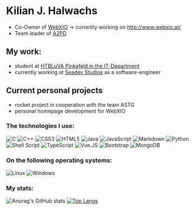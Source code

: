 # Kilian J. Halwachs

 * Co-Owner of [WebXIO](https://github.com/webxio) -> currently working on http://www.webxio.at/
 * Team leader of [A2PD](https://github.com/a2pd)
 
## My work:

 * student at [HTBLuVA Pinkafeld in the IT-Department](https://htlpinkafeld.at/informatik/)
 * currently working at [Seadev Studios](https://www.seadev-studios.com/) as a software-engineer
 
## Current personal projects

 * rocket project in cooperation with the team ASTG
 * personal homepage development for WebXIO
 
### The technologies I use:

![C](https://img.shields.io/badge/c-%2300599C.svg?style=for-the-badge&logo=c&logoColor=white)
![C++](https://img.shields.io/badge/c++-%2300599C.svg?style=for-the-badge&logo=c%2B%2B&logoColor=white)
![CSS3](https://img.shields.io/badge/css3-%231572B6.svg?style=for-the-badge&logo=css3&logoColor=white)
![HTML5](https://img.shields.io/badge/html5-%23E34F26.svg?style=for-the-badge&logo=html5&logoColor=white)
![Java](https://img.shields.io/badge/java-%23ED8B00.svg?style=for-the-badge&logo=java&logoColor=white)
![JavaScript](https://img.shields.io/badge/javascript-%23323330.svg?style=for-the-badge&logo=javascript&logoColor=%23F7DF1E)
![Markdown](https://img.shields.io/badge/markdown-%23000000.svg?style=for-the-badge&logo=markdown&logoColor=white)
![Python](https://img.shields.io/badge/python-3670A0?style=for-the-badge&logo=python&logoColor=ffdd54)
![Shell Script](https://img.shields.io/badge/shell_script-%23121011.svg?style=for-the-badge&logo=gnu-bash&logoColor=white)
![TypeScript](https://img.shields.io/badge/typescript-%23007ACC.svg?style=for-the-badge&logo=typescript&logoColor=white)
![Vue.JS](https://img.shields.io/badge/Vue.js-35495E?style=for-the-badge&logo=vue.js&logoColor=4FC08D)
![Bootstrap](https://img.shields.io/badge/Bootstrap-563D7C?style=for-the-badge&logo=bootstrap&logoColor=white)
![MongoDB](https://img.shields.io/badge/MongoDB-4EA94B?style=for-the-badge&logo=mongodb&logoColor=white)


### On the following operating systems:

![Linux](https://img.shields.io/badge/Linux-FCC624?style=for-the-badge&logo=linux&logoColor=black)
![Windows](https://img.shields.io/badge/Windows-0078D6?style=for-the-badge&logo=windows&logoColor=white)


### My stats: 

![Anurag's GitHub stats](https://github-readme-stats.vercel.app/api?username=k05j&count_private=true&show_icons=true)
[![Top Langs](https://github-readme-stats.vercel.app/api/top-langs/?username=k05j&layout=compact)](https://github.com/k05j)

